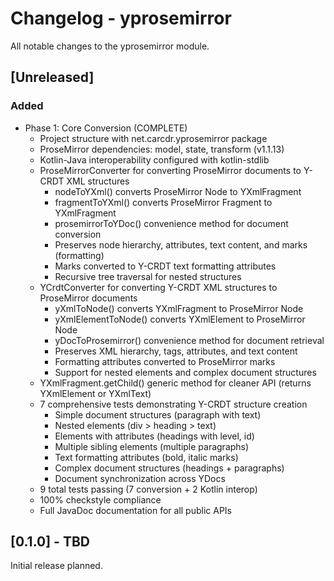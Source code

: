 # Changelog - yprosemirror

All notable changes to the yprosemirror module.

## [Unreleased]

### Added
- Phase 1: Core Conversion (COMPLETE)
  - Project structure with net.carcdr.yprosemirror package
  - ProseMirror dependencies: model, state, transform (v1.1.13)
  - Kotlin-Java interoperability configured with kotlin-stdlib
  - ProseMirrorConverter for converting ProseMirror documents to Y-CRDT XML structures
    - nodeToYXml() converts ProseMirror Node to YXmlFragment
    - fragmentToYXml() converts ProseMirror Fragment to YXmlFragment
    - prosemirrorToYDoc() convenience method for document conversion
    - Preserves node hierarchy, attributes, text content, and marks (formatting)
    - Marks converted to Y-CRDT text formatting attributes
    - Recursive tree traversal for nested structures
  - YCrdtConverter for converting Y-CRDT XML structures to ProseMirror documents
    - yXmlToNode() converts YXmlFragment to ProseMirror Node
    - yXmlElementToNode() converts YXmlElement to ProseMirror Node
    - yDocToProsemirror() convenience method for document retrieval
    - Preserves XML hierarchy, tags, attributes, and text content
    - Formatting attributes converted to ProseMirror marks
    - Support for nested elements and complex document structures
  - YXmlFragment.getChild() generic method for cleaner API (returns YXmlElement or YXmlText)
  - 7 comprehensive tests demonstrating Y-CRDT structure creation
    - Simple document structures (paragraph with text)
    - Nested elements (div > heading > text)
    - Elements with attributes (headings with level, id)
    - Multiple sibling elements (multiple paragraphs)
    - Text formatting attributes (bold, italic marks)
    - Complex document structures (headings + paragraphs)
    - Document synchronization across YDocs
  - 9 total tests passing (7 conversion + 2 Kotlin interop)
  - 100% checkstyle compliance
  - Full JavaDoc documentation for all public APIs

## [0.1.0] - TBD

Initial release planned.
